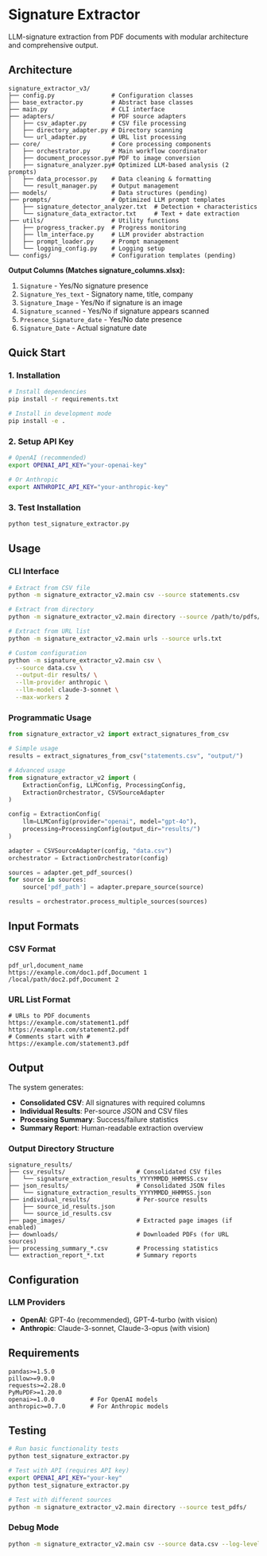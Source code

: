 # Signature Extractor

LLM-signature extraction from PDF documents with modular architecture and comprehensive output.

## Architecture

```
signature_extractor_v3/
├── config.py                # Configuration classes
├── base_extractor.py        # Abstract base classes
├── main.py                  # CLI interface
├── adapters/                # PDF source adapters
│   ├── csv_adapter.py       # CSV file processing
│   ├── directory_adapter.py # Directory scanning
│   └── url_adapter.py       # URL list processing
├── core/                    # Core processing components
│   ├── orchestrator.py      # Main workflow coordinator
│   ├── document_processor.py# PDF to image conversion
│   ├── signature_analyzer.py# Optimized LLM-based analysis (2 prompts)
│   ├── data_processor.py    # Data cleaning & formatting
│   └── result_manager.py    # Output management
├── models/                  # Data structures (pending)
├── prompts/                 # Optimized LLM prompt templates
│   ├── signature_detector_analyzer.txt  # Detection + characteristics
│   └── signature_data_extractor.txt     # Text + date extraction
├── utils/                   # Utility functions
│   ├── progress_tracker.py  # Progress monitoring
│   ├── llm_interface.py     # LLM provider abstraction
│   ├── prompt_loader.py     # Prompt management
│   └── logging_config.py    # Logging setup
└── configs/                 # Configuration templates (pending)
```

**Output Columns (Matches signature_columns.xlsx):**
1. `Signature` - Yes/No signature presence
2. `Signature_Yes_text` - Signatory name, title, company
3. `Signature_Image` - Yes/No if signature is an image
4. `Signature_scanned` - Yes/No if signature appears scanned
5. `Presence_Signature_date` - Yes/No date presence
6. `Signature_Date` - Actual signature date

## Quick Start

### 1. Installation
```bash
# Install dependencies
pip install -r requirements.txt

# Install in development mode
pip install -e .
```

### 2. Setup API Key
```bash
# OpenAI (recommended)
export OPENAI_API_KEY="your-openai-key"

# Or Anthropic
export ANTHROPIC_API_KEY="your-anthropic-key"
```

### 3. Test Installation
```bash
python test_signature_extractor.py
```

## Usage

### CLI Interface

```bash
# Extract from CSV file
python -m signature_extractor_v2.main csv --source statements.csv

# Extract from directory
python -m signature_extractor_v2.main directory --source /path/to/pdfs/

# Extract from URL list
python -m signature_extractor_v2.main urls --source urls.txt

# Custom configuration
python -m signature_extractor_v2.main csv \
  --source data.csv \
  --output-dir results/ \
  --llm-provider anthropic \
  --llm-model claude-3-sonnet \
  --max-workers 2
```

### Programmatic Usage

```python
from signature_extractor_v2 import extract_signatures_from_csv

# Simple usage
results = extract_signatures_from_csv("statements.csv", "output/")

# Advanced usage
from signature_extractor_v2 import (
    ExtractionConfig, LLMConfig, ProcessingConfig,
    ExtractionOrchestrator, CSVSourceAdapter
)

config = ExtractionConfig(
    llm=LLMConfig(provider="openai", model="gpt-4o"),
    processing=ProcessingConfig(output_dir="results/")
)

adapter = CSVSourceAdapter(config, "data.csv")
orchestrator = ExtractionOrchestrator(config)

sources = adapter.get_pdf_sources()
for source in sources:
    source['pdf_path'] = adapter.prepare_source(source)

results = orchestrator.process_multiple_sources(sources)
```

## Input Formats

### CSV Format
```csv
pdf_url,document_name
https://example.com/doc1.pdf,Document 1
/local/path/doc2.pdf,Document 2
```

### URL List Format
```
# URLs to PDF documents
https://example.com/statement1.pdf
https://example.com/statement2.pdf
# Comments start with #
https://example.com/statement3.pdf
```

## Output

The system generates:
- **Consolidated CSV**: All signatures with required columns
- **Individual Results**: Per-source JSON and CSV files
- **Processing Summary**: Success/failure statistics
- **Summary Report**: Human-readable extraction overview

### Output Directory Structure
```
signature_results/
├── csv_results/                    # Consolidated CSV files
│   └── signature_extraction_results_YYYYMMDD_HHMMSS.csv
├── json_results/                   # Consolidated JSON files
│   └── signature_extraction_results_YYYYMMDD_HHMMSS.json
├── individual_results/             # Per-source results
│   ├── source_id_results.json
│   └── source_id_results.csv
├── page_images/                    # Extracted page images (if enabled)
├── downloads/                      # Downloaded PDFs (for URL sources)
├── processing_summary_*.csv        # Processing statistics
└── extraction_report_*.txt         # Summary reports
```

## Configuration

### LLM Providers
- **OpenAI**: GPT-4o (recommended), GPT-4-turbo (with vision)
- **Anthropic**: Claude-3-sonnet, Claude-3-opus (with vision)

## Requirements

```
pandas>=1.5.0
pillow>=9.0.0
requests>=2.28.0
PyMuPDF>=1.20.0
openai>=1.0.0          # For OpenAI models
anthropic>=0.7.0       # For Anthropic models
```

## Testing

```bash
# Run basic functionality tests
python test_signature_extractor.py

# Test with API (requires API key)
export OPENAI_API_KEY="your-key"
python test_signature_extractor.py

# Test with different sources
python -m signature_extractor_v2.main directory --source test_pdfs/
```

### Debug Mode
```bash
python -m signature_extractor_v2.main csv --source data.csv --log-level DEBUG
```